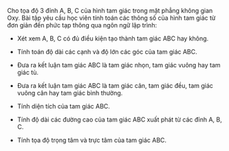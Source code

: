 
Cho tọa độ 3 đỉnh A, B, C của hình tam giác trong mặt phẳng không gian Oxy. 
Bài tập yêu cầu học viên tính toán các thông số của hình tam giác từ đơn giản đến phức tạp thông qua ngôn ngữ lập trình:

- Xét xem A, B, C có đủ điều kiện tạo thành tam giác ABC hay không.

- Tính toán độ dài các cạnh và độ lớn các góc của tam giác ABC.

- Đưa ra kết luận tam giác ABC là tam giác nhọn, tam giác vuông hay tam giác tù.

- Đưa ra kết luận tam giác ABC là tam giác cân, tam giác đều, tam giác vuông cân hay tam giác bình thường.

- Tính diện tích của tam giác ABC.

- Tính độ dài các đường cao của tam giác ABC xuất phát từ các đỉnh A, B, C.

- Tính tọa độ trọng tâm và trực tâm của tam giác ABC.